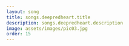```yaml
---
layout: song
title: songs.deepredheart.title
description: songs.deepredheart.description
image: assets/images/pic03.jpg
order: 15
---
```


